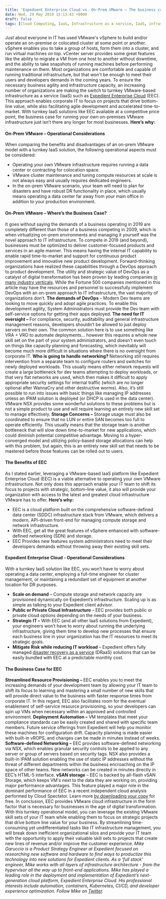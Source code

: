 ```yaml
---
title: 'Expedient Enterprise Cloud vs. On-Prem VMware – The business case for turnkey infrastructure as a service'
date: Wed, 29 May 2019 15:13:43 +0000
draft: false
tags: [Cloud Computing, IaaS, Infrastructure as a service, IaaS, infrastructure as a service, On Premise Cloud, VMware, Expedient Enterprise Cloud, digital transformation, Enterprise Cloud, VMware, DevOps, Mike Garuccio, VMware vSphere, VMware vCenter, VMware cloud infrastructure, software-defined networking]
---
```


Just about everyone in IT has used VMware's vSphere to build and/or operate an on-premise or colocated cluster at some point or another. vSphere enables you to take a group of hosts, form them into a cluster, and run virtual machines on top. vCenter server provides some great features like the ability to migrate a VM from one host to another without downtime, and the ability to take snapshots of running machines before performing maintenance on them. Most organizations are comfortable and capable of running traditional infrastructure, but that won't be enough to meet their users and developers demands in the coming years. To ensure the necessary business agility and infrastructure capacity, an increasing number of organizations are making the switch to turnkey VMware-based infrastructure as a service (IaaS) such as [Expedient Enterprise Cloud](https://www.expedient.com/services/infrastructure-as-a-service/cloud/) (EEC). This approach enables corporate IT to focus on projects that drive bottom-line value, while also facilitating agile development and accelerated time-to-market. With turnkey IaaS solutions like EEC available at a competitive price point, the business case for running your own on-premises VMware infrastructure just isn’t there any longer for most businesses. **Here’s why:**

#### **On-Prem VMware – Operational Considerations**

When comparing the benefits and disadvantages of an on-prem VMware model with a turnkey IaaS solution, the following operational aspects must be considered:

*   Operating your own VMware infrastructure requires running a data center or contracting for colocation space.
*   VMware cluster maintenance and tuning compute resources at scale is not always easy and usually requires dedicated engineers.
*   In the on-prem VMware scenario, your team will need to plan for disasters and have robust DR functionality in place, which usually means operating a data center far away from your main office in addition to your production environment.

#### **On-Prem VMware – Where’s the Business Case?**

It goes without saying the demands of a business operating in 2019 are completely different than those of a business competing in 2009, which is when virtualizing on-prem environments and managing it yourself was the novel approach to IT infrastructure. To compete in 2019 (and beyond), businesses must be optimized to deliver customer-focused products and services in an agile manner. This means having the internal IT capability to enable rapid time-to-market and support for continuous product improvement and innovative new product development. Forward-thinking organizations have realized these capabilities through a DevOps approach to product development. The utility and strategic value of DevOps as a catalyst of digital transformation has been proven by leading companies [in many industry verticals](https://channels.theinnovationenterprise.com/articles/fortune-500-companies-embrace-devops-four-success-stories). While the Fortune 500 companies mentioned in this article may have the resources and personnel to successfully implement DevOps with an on-prem approach to IT infrastructure, the vast majority of organizations don’t. **The demands of DevOps** – Modern Dev teams are looking to move quickly and adopt agile practices. To enable this development agility, System Administrators must provide the Dev team with self-service options for getting their apps deployed. **The need for IT oversight –** For compliance, security, auditability and general infrastructure management reasons, developers shouldn’t be allowed to just deploy servers on their own. The common solution here is to use something like VRA + VRO to automate deployments… however this requires a whole new skill set on the part of your system administrators, and doesn't even touch on things like capacity planning and forecasting, which inevitably will become much more difficult in situations where there is no oversight from corporate IT. **Who is going to handle networking?** Networking still requires intervention from a separate team to configure routers and switches for newly deployed workloads. This usually means either network requests will create a large bottleneck for dev teams attempting to deploy workloads, or that very flat networks are used, which then makes it difficult to apply appropriate security settings for internal traffic (which are no longer optional after WannaCry and other destructive worms). Also, it’s still possible to run into issues with basic things like managing IP addresses unless an IPAM solution is deployed (or DHCP is used in the data center). VMware NSX provides some wonderful solutions to these problems but is not a simple product to use and will require learning an entirely new skill set to manage effectively. **Storage Concerns –** Storage usage must also be coordinated to ensure that no LUN or entire SAN becomes too full to operate efficiently. This usually means that the storage team is another bottleneck that will slow down time-to-market for new applications, which could diminish potential competitive advantage. Moving to a hyper-converged model and utilizing policy-based storage allocations can help with this problem, but again, this is an entirely new skill set that needs to be mastered before those features can be rolled out to users.

#### **The Benefits of EEC**

As I stated earlier, leveraging a VMware-based IaaS platform like Expedient Enterprise Cloud (EEC) is a viable alternative to operating your own VMware infrastructure. Not only does this approach enable your IT team to shift its focus to projects with strategic, bottom-line value, it also will provide your organization with access to the latest and greatest cloud infrastructure VMware has to offer. **Here’s why:**

*   EEC is a cloud platform built on the comprehensive software-defined data center (SDDC) infrastructure stack from VMware, which delivers a modern, API-driven front-end for managing compute storage and network infrastructure.
*   With EEC, get all the great features of vSphere enhanced with software-defined networking (SDN) and storage.
*   EEC Provides new features system administrators need to meet their developers demands without throwing away their existing skill sets.

#### **Expedient Enterprise Cloud - Operational Considerations**

With a turnkey IaaS solution like EEC, you won’t have to worry about operating a data center, employing a full-time engineer for cluster management, or maintaining a redundant set of equipment at another location for DR purposes.

*   **Scale on demand** – Compute storage and network capacity are provisioned dynamically on Expedient’s infrastructure. Scaling up is as simple as talking to your Expedient client advisor.
*   **Public or Private Cloud Infrastructure** – EEC provides both public or private cloud options depending on the needs of your business.
*   **Strategic IT –** With EEC (and all other IaaS solutions from Expedient), your engineers won’t have to worry about running the underlying infrastructure, giving them time to develop new processes that ensure each business line in your organization has the IT resources to meet its strategic goals.
*   **Mitigate Risk while reducing IT workload** – Expedient offers fully managed [disaster recovery as a service](https://www.expedient.com/services/managed-services/disaster-recovery/) (DRaaS) solutions that can be easily bundled with EEC at a predictable monthly cost.

#### **The Business Case for EEC**

**Streamlined Resource Provisioning –** EEC enables you to meet the increasing demands of your development team by allowing your IT team to shift its focus to learning and mastering a small number of new skills that will provide direct value to the business with faster response times from corporate IT. In this regard, EEC also facilitates room for the eventual enablement of self-service resource provisioning, so your developers can spin up VMs when necessary within an approved and controlled environment. **Deployment Automation –** VM templates that meet your compliance standards can be easily created and shared with specific team members. Future service offerings from Expedient will help you monitor these machines for configuration drift. Capacity planning is made easier with built-in vROPS, and changes can be made in minutes instead of weeks. **Software-defined Networking** **–** EEC provides software-defined networking via NSX, which enables granular security controls to be applied to any server or group of servers based on security tags. NSX also provides a built-in IPAM solution enabling the use of static IP addresses without the threat of different departments within the business encroaching on the IP space of other teams. New networks can be created in minutes directly in EEC’s HTML-5 interface. **vSAN storage** – EEC is backed by all-flash vSAN Storage, which keeps VM's next to the data they are working on, providing major performance advantages. This feature played a major role in the dominant performance of EEC in a recent independent cloud analysis performed by Cloud Spectator. Learn more [by downloading your copy](https://www.expedient.com/2019-cloud-spectator-report/) for free. In conclusion, EEC provides VMware cloud infrastructure in the form factor that is necessary for businesses in the age of digital transformation. With this turnkey operational model, you can leverage the existing VMware skill sets of your IT team while enabling them to focus on strategic projects that drive bottom line value for your business. By streamlining time-consuming yet undifferentiated tasks like IT infrastructure management, you will break down inefficient organizational silos and provide your IT team with the opportunity to apply their valuable skill sets to projects that create new lines of revenue and/or improve the customer experience. _Mike Garuccio is a Product Strategy Engineer at Expedient focused on researching new software and hardware to find ways to productize this technology into new solutions for Expedient clients. As a ‘full stack’ engineer, Mike works with all layers of infrastructure architecture - from the hypervisor all the way up to front-end applications. Mike has played a leading role in the deployment and implementation of Expedient’s next-generation cloud platform, Expedient Enterprise Cloud. His professional interests include automation, containers, Kubernetes, CI/CD, and developer experience optimization. Follow Mike on [Twitter](https://twitter.com/mgaruccio)._